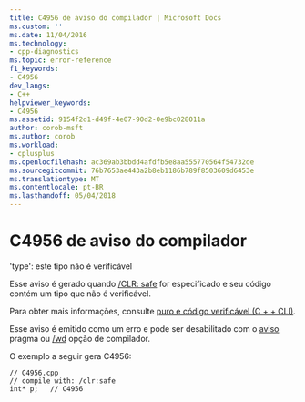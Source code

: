 ```yaml
---
title: C4956 de aviso do compilador | Microsoft Docs
ms.custom: ''
ms.date: 11/04/2016
ms.technology:
- cpp-diagnostics
ms.topic: error-reference
f1_keywords:
- C4956
dev_langs:
- C++
helpviewer_keywords:
- C4956
ms.assetid: 9154f2d1-d49f-4e07-90d2-0e9bc028011a
author: corob-msft
ms.author: corob
ms.workload:
- cplusplus
ms.openlocfilehash: ac369ab3bbdd4afdfb5e8aa555770564f54732de
ms.sourcegitcommit: 76b7653ae443a2b8eb1186b789f8503609d6453e
ms.translationtype: MT
ms.contentlocale: pt-BR
ms.lasthandoff: 05/04/2018
---
```

# <a name="compiler-warning-c4956"></a>C4956 de aviso do compilador
'type': este tipo não é verificável  
  
 Esse aviso é gerado quando [/CLR: safe](../../build/reference/clr-common-language-runtime-compilation.md) for especificado e seu código contém um tipo que não é verificável.  
  
 Para obter mais informações, consulte [puro e código verificável (C + + CLI)](../../dotnet/pure-and-verifiable-code-cpp-cli.md).  
  
 Esse aviso é emitido como um erro e pode ser desabilitado com o [aviso](../../preprocessor/warning.md) pragma ou [/wd](../../build/reference/compiler-option-warning-level.md) opção de compilador.  
  
 O exemplo a seguir gera C4956:  
  
```  
// C4956.cpp  
// compile with: /clr:safe  
int* p;   // C4956  
```